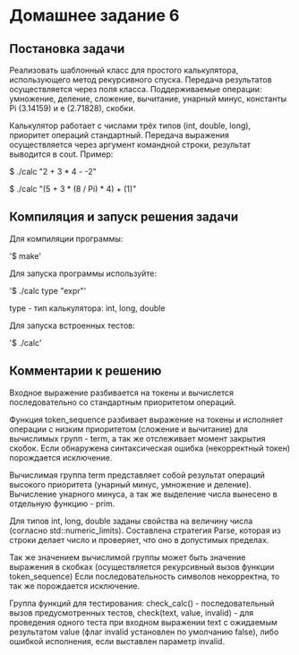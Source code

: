 # Домашнее задание 6
## Постановка задачи
Реализовать шаблонный класс для простого калькулятора, использующего метод рекурсивного спуска. Передача результатов осуществляется через поля класса. Поддерживаемые операции: умножение, деление, сложение, вычитание, унарный минус, константы Pi (3.14159) и e (2.71828), скобки.

Калькулятор работает с числами трёх типов (int, double, long), приоритет операций стандартный. Передача выражения осуществляется через аргумент командной строки, результат выводится в cout. Пример:

$ ./calc "2 + 3 * 4 - -2"


$ ./calc "(5 + 3 * (8 / Pi) * 4) + (1)"


## Компиляция и запуск решения задачи
Для компиляции программы:

'$ make'

Для запуска программы используйте:

'$ ./calc type "expr"'

type - тип калькулятора: int, long, double


Для запуска встроенных тестов:

'$ ./calc' 


## Комментарии к решению
Входное выражение разбивается на токены и вычислется последовательно со стандартным приоритетом операций.

Функция token_sequence разбивает выражение на токены и исполняет операции с низким приоритетом (сложение и вычитание) для вычислимых групп - term, а так же отслеживает момент закрытия скобок. Если обнаружена синтаксическая ошибка (некорректный токен) порождается исключение. 

Вычислимая группа term представляет собой результат операций высокого приоритета (унарный минус, умножение и деление). 
Вычисление унарного минуса, а так же выделение числа вынесено в отдельную функцию - prim. 

Для типов int, long, double заданы свойства на величину числа (согласно std::numeric_limits). Составлена стратегия Parse, которая из строки делает число и проверяет, что оно в допустимых пределах.

Так же значением вычислимой группы может быть значение выражения в скобках (осуществляется рекурсивный вызов функции token_sequence)
Если последовательность символов некорректна, то так же порождается исключение.

Группа функций для тестирования: check_calc() - последовательный вызов предусмотренных тестов, check(text, value, invalid) - для проведения одного теста при входном выражении text с ожидаемым результатом value (флаг invalid установлен по умолчанию false), либо ошибкой исполнения, если выставлен параметр invalid.

